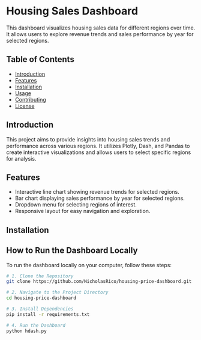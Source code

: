# Housing Sales Dashboard

This dashboard visualizes housing sales data for different regions over time. It allows users to explore revenue trends and sales performance by year for selected regions.

## Table of Contents
- [Introduction](#introduction)
- [Features](#features)
- [Installation](#installation)
- [Usage](#usage)
- [Contributing](#contributing)
- [License](#license)

## Introduction

This project aims to provide insights into housing sales trends and performance across various regions. It utilizes Plotly, Dash, and Pandas to create interactive visualizations and allows users to select specific regions for analysis.

## Features

- Interactive line chart showing revenue trends for selected regions.
- Bar chart displaying sales performance by year for selected regions.
- Dropdown menu for selecting regions of interest.
- Responsive layout for easy navigation and exploration.

## Installation



## How to Run the Dashboard Locally

To run the dashboard locally on your computer, follow these steps:

```bash
# 1. Clone the Repository
git clone https://github.com/NicholasRico/housing-price-dashboard.git

# 2. Navigate to the Project Directory
cd housing-price-dashboard

# 3. Install Dependencies
pip install -r requirements.txt

# 4. Run the Dashboard
python hdash.py

